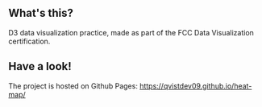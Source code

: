 ## What's this?

D3 data visualization practice, made as part of the FCC Data Visualization certification.

## Have a look!

The project is hosted on Github Pages:
https://qvistdev09.github.io/heat-map/
